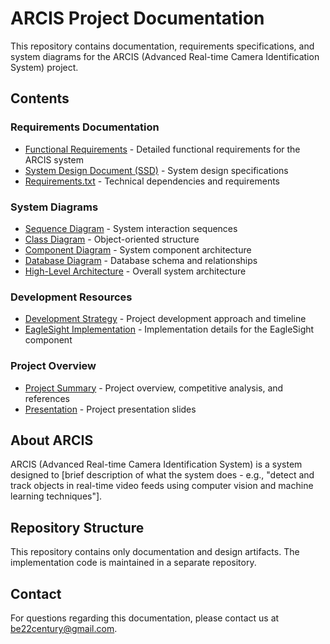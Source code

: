 # ARCIS Project Documentation

This repository contains documentation, requirements specifications, and system diagrams for the ARCIS (Advanced Real-time Camera Identification System) project.

## Contents

### Requirements Documentation
- [Functional Requirements](ARCIS%20system%20info/Functional%20requirements.docx) - Detailed functional requirements for the ARCIS system
- [System Design Document (SSD)](ARCIS%20system%20info/SSD.docx) - System design specifications
- [Requirements.txt](requirements.txt) - Technical dependencies and requirements

### System Diagrams
- [Sequence Diagram](ARCIS%20system%20info/ARCIS%20sequence%20diagram.drawio) - System interaction sequences
- [Class Diagram](ARCIS%20system%20info/arcis-class-diagram.mermaid) - Object-oriented structure
- [Component Diagram](ARCIS%20system%20info/arcis-component-diagram.mermaid) - System component architecture
- [Database Diagram](ARCIS%20system%20info/DataBase%20initial%20Diagram.drawio) - Database schema and relationships
- [High-Level Architecture](ARCIS%20system%20info/high%20level%20architecture%20Diagram_2.drawio) - Overall system architecture

### Development Resources
- [Development Strategy](ARCIS-development%20stategy.docx) - Project development approach and timeline
- [EagleSight Implementation](Copy_of_ARCIS_eagleSight.ipynb) - Implementation details for the EagleSight component

### Project Overview
- [Project Summary](summary,%20competitors,%20bibliography.docx) - Project overview, competitive analysis, and references
- [Presentation](Presentation.pdf) - Project presentation slides

## About ARCIS

ARCIS (Advanced Real-time Camera Identification System) is a system designed to [brief description of what the system does - e.g., "detect and track objects in real-time video feeds using computer vision and machine learning techniques"].

## Repository Structure

This repository contains only documentation and design artifacts. The implementation code is maintained in a separate repository.

## Contact

For questions regarding this documentation, please contact us at be22century@gmail.com. 
